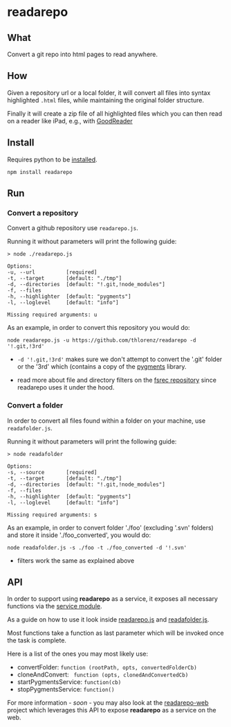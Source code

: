 # readarepo

## What 

Convert a git repo into html pages to read anywhere.

## How

Given a repository url or a local folder, it will convert all files into syntax
highlighted `.html` files, while maintaining the original folder structure.

Finally it will create a zip file of all highlighted files which you can then
read on a reader like iPad, e.g., with
[GoodReader](http://itunes.apple.com/app/id363448914?mt=8)


## Install

Requires python to be [installed](http://www.python.org/getit/).
    
    npm install readarepo

## Run
    
### Convert a repository

Convert a github repository use `readarepo.js`.

Running it without parameters will print the following guide:

    > node ./readarepo.js

    Options:
    -u, --url          [required]
    -t, --target       [default: "./tmp"]
    -d, --directories  [default: "!.git,!node_modules"]
    -f, --files        
    -h, --highlighter  [default: "pygments"]
    -l, --loglevel     [default: "info"]

    Missing required arguments: u

As an example, in order to convert this repository you would do:

    node readarepo.js -u https://github.com/thlorenz/readarepo -d '!.git,!3rd' 

- `-d '!.git,!3rd'` makes sure we don't attempt to convert the '.git' folder or
the '3rd' which (contains a copy of the [pygments](http://pygments.org)
library.

- read more about file and directory filters on the [fsrec
repository](https://github.com/thlorenz/fsrec) since readarepo uses it under
the hood.

### Convert a folder

In order to convert all files found within a folder on your machine, use `readafolder.js`.

Running it without parameters will print the following guide:

    > node readafolder

    Options:
    -s, --source       [required]
    -t, --target       [default: "./tmp"]
    -d, --directories  [default: "!.git,!node_modules"]
    -f, --files        
    -h, --highlighter  [default: "pygments"]
    -l, --loglevel     [default: "info"]

    Missing required arguments: s

As an example, in order to convert folder './foo' (excluding '.svn' folders) and store it inside './foo_converted', you would do:

    node readafolder.js -s ./foo -t ./foo_converted -d '!.svn'

- filters work the same as explained above

## API

In order to support using **readarepo** as a service, it exposes all necessary functions via the [service module](./lib/service.js).

As a guide on how to use it look inside [readarepo.js](./readarepo.js) and [readafolder.js](./readafolder.js).

Most functions take a function as last parameter which will be invoked once the task is complete.

Here is a list of the ones you may most likely use:

- convertFolder:  `function (rootPath, opts, convertedFolderCb)`
- cloneAndConvert: ` function (opts, clonedAndConvertedCb)`
- startPygmentsService: `function(cb)`
- stopPygmentsService: `function()`

For more information - *soon* - you may also look at the
[readarepo-web](https://github.com/thlorenz/readarepo-web) project which
leverages this API to expose **readarepo** as a service on the web.

